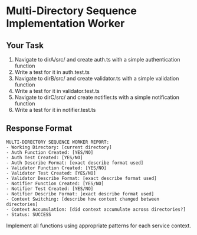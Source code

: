 # Multi-Directory Sequence Implementation Worker

## Your Task
1. Navigate to dirA/src/ and create auth.ts with a simple authentication function
2. Write a test for it in auth.test.ts
3. Navigate to dirB/src/ and create validator.ts with a simple validation function
4. Write a test for it in validator.test.ts
5. Navigate to dirC/src/ and create notifier.ts with a simple notification function
6. Write a test for it in notifier.test.ts

## Response Format
```
MULTI-DIRECTORY SEQUENCE WORKER REPORT:
- Working Directory: [current directory]
- Auth Function Created: [YES/NO]
- Auth Test Created: [YES/NO]
- Auth Describe Format: [exact describe format used]
- Validator Function Created: [YES/NO]
- Validator Test Created: [YES/NO]
- Validator Describe Format: [exact describe format used]
- Notifier Function Created: [YES/NO]
- Notifier Test Created: [YES/NO]
- Notifier Describe Format: [exact describe format used]
- Context Switching: [describe how context changed between directories]
- Context Accumulation: [did context accumulate across directories?]
- Status: SUCCESS
```

Implement all functions using appropriate patterns for each service context.